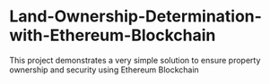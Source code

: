 # Land-Ownership-Determination-with-Ethereum-Blockchain
This project demonstrates a very simple solution to ensure property ownership and security using Ethereum Blockchain
